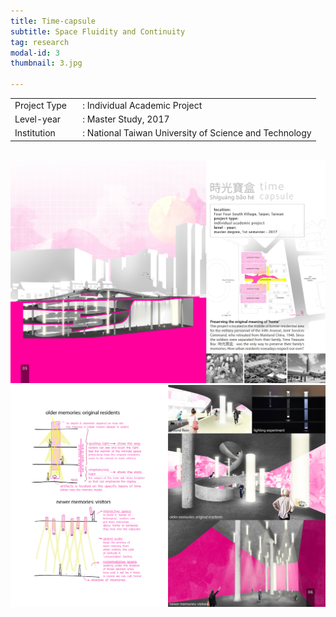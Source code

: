 ```yaml
---
title: Time-capsule
subtitle: Space Fluidity and Continuity
tag: research
modal-id: 3
thumbnail: 3.jpg

---
```

<table>
    <tbody>
        <tr>
            <td>
                Project Type&nbsp;&nbsp;&nbsp;
            </td>
            <td>
                : Individual Academic Project
            </td>
        </tr>
        <tr>
            <td>
                Level-year
            </td>
            <td>
                : Master Study, 2017
            </td>
        </tr>
        <tr>
            <td>
                Institution
            </td>
            <td>
                : National Taiwan University of Science and Technology
            </td>
        </tr>
    </tbody>
</table>
<br>
<img src="images/portfolio/3/3A.jpg" class="img-responsive img-centered" alt="Time-capsule">
<img src="images/portfolio/3/3B.jpg" class="img-responsive img-centered" alt="Time-capsule">
